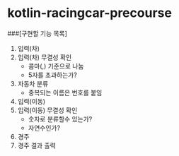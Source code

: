 # kotlin-racingcar-precourse
###[구현할 기능 목록]
1. 입력(차)
2. 입력(차) 무결성 확인
   - 콤마(,) 기준으로 나눔
   - 5자를 초과하는가?
3. 자동차 분류
   - 중복되는 이름은 번호를 붙임
4. 입력(이동)
5. 입력(이동) 무결성 확인
   - 숫자로 분류할수 있는가?
   - 자연수인가?
6. 경주
7. 경주 결과 출력
